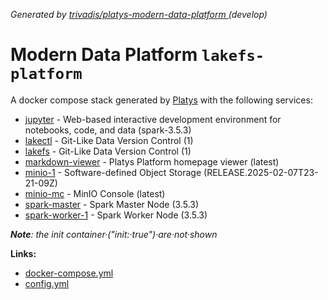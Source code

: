 _Generated by [ trivadis/platys-modern-data-platform ](https://github.com/TrivadisPF/platys-modern-data-platform) (develop)_

# Modern Data Platform `lakefs-platform` 
A docker compose stack generated by [Platys](https://github.com/TrivadisPF/platys) with the following services:


  * [jupyter](https://github.com/TrivadisPF/platys-modern-data-platform/tree/master/documentation/services/jupyter.md) -  Web-based interactive development environment for notebooks, code, and data (spark-3.5.3)
  * [lakectl](https://github.com/TrivadisPF/platys-modern-data-platform/tree/master/documentation/services/lakefs.md) -  Git-Like Data Version Control (1)
  * [lakefs](https://github.com/TrivadisPF/platys-modern-data-platform/tree/master/documentation/services/lakefs.md) -  Git-Like Data Version Control (1)
  * [markdown-viewer](https://github.com/TrivadisPF/platys-modern-data-platform/tree/master/documentation/services/markdown-viewer.md) -  Platys Platform homepage viewer (latest)
  * [minio-1](https://github.com/TrivadisPF/platys-modern-data-platform/tree/master/documentation/services/minio.md) -  Software-defined Object Storage (RELEASE.2025-02-07T23-21-09Z)
  * [minio-mc](https://github.com/TrivadisPF/platys-modern-data-platform/tree/master/documentation/services/minio.md) -  MinIO Console (latest)
  * [spark-master](https://github.com/TrivadisPF/platys-modern-data-platform/tree/master/documentation/services/spark.md) -  Spark Master Node (3.5.3)
  * [spark-worker-1](https://github.com/TrivadisPF/platys-modern-data-platform/tree/master/documentation/services/spark.md) -  Spark Worker Node (3.5.3)

_**Note**: the init container·("init:·true")·are·not·shown_

**Links:**

 * [docker-compose.yml](./docker-compose.yml)
 * [config.yml](./config.yml)